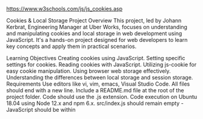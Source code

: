 https://www.w3schools.com/js/js_cookies.asp

Cookies & Local Storage Project
Overview
This project, led by Johann Kerbrat, Engineering Manager at Uber Works, focuses on understanding and manipulating cookies and local storage in web development using JavaScript. It's a hands-on project designed for web developers to learn key concepts and apply them in practical scenarios.

Learning Objectives
Creating cookies using JavaScript.
Setting specific settings for cookies.
Reading cookies with JavaScript.
Utilizing js-cookie for easy cookie manipulation.
Using browser web storage effectively.
Understanding the differences between local storage and session storage.
Requirements
Use editors like vi, vim, emacs, Visual Studio Code.
All files should end with a new line.
Include a README.md file at the root of the project folder.
Code should use the .js extension.
Code execution on Ubuntu 18.04 using Node 12.x and npm 6.x.
src/index.js should remain empty - JavaScript should be within <script> tags in HTML.
Setup
Install webpack-dev-server: npm install webpack-dev-server --save-dev.
Create an empty src/index.js.
Run the server with node_modules/.bin/webpack-dev-server.
Tasks
Task 0: Create Basic Cookie
Create 0-index.html with two text inputs (firstname and email), and two buttons to set and show cookies.
Implement setCookies and showCookies functions.
Task 1: Cookie with Expiration Date and Specific Path
Modify 1-index.html to set cookies to expire in 10 days.
Task 2: Read Cookie
Implement getCookie function in 2-index.html to return the value of a specified cookie.
Modify showCookies to display specific cookie values.
Task 3: Delete Cookie and Mini Application
Add a login form and implement functions like showForm, hideForm, deleteCookiesAndShowForm, and showWelcomeMessageOrForm in 3-index.html.
Task 4: Use js-cookie
Integrate js-cookie in 4-index.html for cookie manipulation.
Replace existing cookie functions with js-cookie equivalents.
Task 5: Local Storage
Implement a basic shopping cart in 5-index.html using local storage.
Include functions like addItemToCart, createStore, and displayCart.
Task 6: Session Storage
Modify 6-index.html to use session storage instead of local storage for the shopping cart.
Task 7: Advanced Use of Web Storage
Develop a more advanced cart system using session storage in 7-index.html.
Implement functions for cart manipulation and display.
Additional Information
Ensure the DOM is built using JavaScript only.
Use browser storage features (local or session) as specified.
Follow the visual guidelines provided in the tasks.
Repository
GitHub repository: holbertonschool-web_front_end
Directory: Cookies_local_storage
Files: package.json, src/index.js, 0-index.html to 7-index.html
